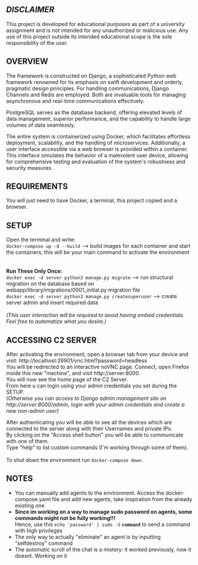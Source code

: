 ## _DISCLAIMER_ 
This project is developed for educational purposes as part of a university assignment and is not intended for any unauthorized or malicious use. Any use of this project outside its intended educational scope is the sole responsibility of the user.
## OVERVIEW

The framework is constructed on Django, a sophisticated Python web framework renowned for its emphasis on swift development and orderly, pragmatic design principles. For handling communications, Django Channels and Redis are employed. Both are invaluable tools for managing asynchronous and real-time communications effectively.

PostgreSQL serves as the database backend, offering elevated levels of data management, superior performance, and the capability to handle large volumes of data seamlessly.

The entire system is containerized using Docker, which facilitates effortless deployment, scalability, and the handling of microservices. Additionally, a user interface accessible via a web browser is provided within a container. This interface simulates the behavior of a malevolent user device, allowing for comprehensive testing and evaluation of the system's robustness and security measures.

## REQUIREMENTS
You will just need to have Docker, a terminal, this project copied and a browser. 


## SETUP <br>
Open the terminal and write:<br>
`docker-compose up -d --build`                                 --> build images for each container and start the containers, this will be your main command to activate the environment <br>
<br><br> __Run These Only Once:__ <br>
`docker exec -d server python3 manage.py migrate`           --> run structural migration on the database based on webapp/library/migrations/0001_initial.py migration file<br>
`docker exec -d server python3 manage.py createsuperuser`   --> create server admin and insert required data <br> <br>
_(This user interaction will be required to avoid having embed credentials. Feel free to automatize what you desire.)_
## ACCESSING C2 SERVER 
After activating the environment, open a browser tab from your device and visit: http://localhost:26901/vnc.html?password=headless<br>
You will be redirected to an interactive noVNC page. Connect, open Firefox inside this new "machine", and visit http://server:8000. <br>
You will now see the home page of the C2 Server.  <br>
From here u can login using your admin credentials you set during the SETUP. <br>
_(Otherwise you can access to Django admin management site on http://server:8000/admin, login with your admin credentials and create a new non-admin user)_ <br>

After authenticating you will be able to see all the devices which are connected to the server along with their Usernames and private IPs. <br> 
By clicking on the "Access shell button" you will be able to communicate with one of them. <br>
Type "help" to list custom commands (I'm working through some of them). <br><br>
To shut down the environment run `docker-compose down`.

## NOTES
- You can manually add agents to the environment. Access the docker-compose.yaml file and add new agents, take inspiration from the already existing one
- __Since im working on a way to manage sudo password on agents, some commands might not be fully working!!!__ <br>
Hence, use this `echo 'password' | sudo -S` __`command`__ to send a command with high privileges  
- The only way to actually "eliminate" an agent is by inputting "selfdestroy" command  
- The automatic scroll of the chat is a mistery: it worked previously, now it doesnt. Working on it

